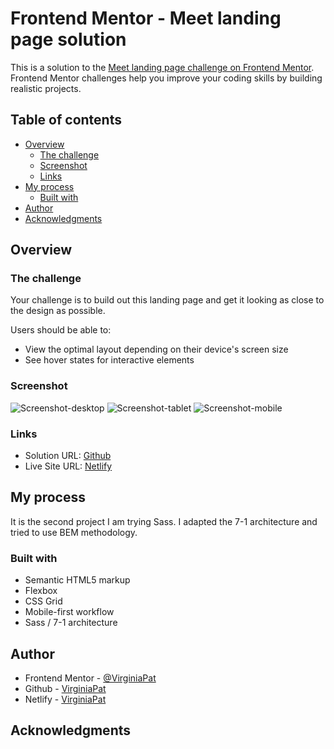 # Frontend Mentor - Meet landing page solution

This is a solution to the [Meet landing page challenge on Frontend Mentor](https://www.frontendmentor.io/challenges/meet-landing-page-rbTDS6OUR). Frontend Mentor challenges help you improve your coding skills by building realistic projects.

## Table of contents

- [Overview](#overview)
  - [The challenge](#the-challenge)
  - [Screenshot](#screenshot)
  - [Links](#links)
- [My process](#my-process)
  - [Built with](#built-with)
- [Author](#author)
- [Acknowledgments](#acknowledgments)

## Overview

### The challenge

Your challenge is to build out this landing page and get it looking as close to the design as possible.

Users should be able to:

- View the optimal layout depending on their device's screen size
- See hover states for interactive elements

### Screenshot

![Screenshot-desktop](./Screenshot-desktop.png)
![Screenshot-tablet](./Screenshot-tablet.png)
![Screenshot-mobile](./Screenshot-mobile.png)

### Links

- Solution URL: [Github](https://github.com/VirginiaPat/meet-landing-page.git)
- Live Site URL: [Netlify](https://meet-landing-page-virgi.netlify.app/)

## My process

It is the second project I am trying Sass. I adapted the 7-1 architecture and tried to use BEM methodology.

### Built with

- Semantic HTML5 markup
- Flexbox
- CSS Grid
- Mobile-first workflow
- Sass / 7-1 architecture

## Author

- Frontend Mentor - [@VirginiaPat](https://www.frontendmentor.io/profile/VirginiaPat)
- Github - [VirginiaPat ](https://github.com/VirginiaPat)
- Netlify - [VirginiaPat](https://app.netlify.com/teams/virginia-patrika/sites)

## Acknowledgments
